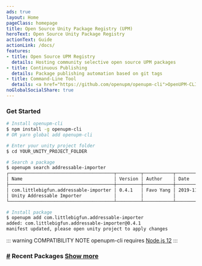 ```yaml
---
ads: true
layout: Home
pageClass: homepage
title: Open Source Unity Package Registry (UPM)
heroText: Open Source Unity Package Registry
actionText: Guide
actionLink: /docs/
features:
- title: Open Source UPM Registry
  details: Hosting community selective open source UPM packages
- title: Continuous Publishing
  details: Package publishing automation based on git tags
- title: Command-Line Tool
  details: <a href="https://github.com/openupm/openupm-cli">OpenUPM-CLI</a> for 3rd-party UPM registries
noGlobalSocialShare: true
---
```


### Get Started

```sh
# Install openupm-cli
$ npm install -g openupm-cli
# OR yarn global add openupm-cli

# Enter your unity project folder
$ cd YOUR_UNITY_PROJECT_FOLDER

# Search a package
$ openupm search addressable-importer
┌───────────────────────────────────────┬─────────┬───────────┬────────────┐
│ Name                                  │ Version │ Author    │ Date       │
├───────────────────────────────────────┼─────────┼───────────┼────────────┤
│ com.littlebigfun.addressable-importer │ 0.4.1   │ Favo Yang │ 2019-11-25 │
│ Unity Addressable Importer            │         │           │            │
└───────────────────────────────────────┴─────────┴───────────┴────────────┘

# Install package
$ openupm add com.littlebigfun.addressable-importer
added: com.littlebigfun.addressable-importer@0.4.1
manifest updated, please open unity project to apply changes
```

::: warning COMPATIBILITY NOTE
openupm-cli requires [Node.js 12](https://nodejs.org/en/)
:::

<h3 id="recent-packages">
  <a href="#recent-packages" aria-hidden="true" class="header-anchor">#</a>
  Recent Packages
  <a href="/packages/" class="btn btn-sm btn-show-more">Show more</a>
</h3>

<PackageRecent :count="6" />

<social-share />

<style lang="stylus">
.homepage
  .btn-show-more
    margin-left 0.5rem
</style>
